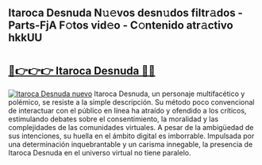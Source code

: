 ## Itaroca Desnuda N𝚞𝚎vos desn𝚞dos filtr𝚊dos - Parts-FjA F𝚘tos vid𝚎o - C𝚘ntenido atr𝚊ctivo hkkUU

# <h2><a href="http://mb5bkve.tromn.icu/?c=Itaroca+Desnuda">🔗👉👉👉 Itaroca Desnuda 🔗🔗</a></h2>

[![Itaroca Desnuda nuevo](https://i.imgur.com/pEAQMta.gif)](http://mb5bkve.tromn.icu/?c=Itaroca+Desnuda)
Itaroca Desnuda, un personaje multifacético y polémico, se resiste a la simple descripción. Su método poco convencional de interactuar con el público en línea ha atraído y ofendido a los críticos, estimulando debates sobre el consentimiento, la moralidad y las complejidades de las comunidades virtuales. A pesar de la ambigüedad de sus intenciones, su huella en el ámbito digital es imborrable. Impulsada por una determinación inquebrantable y un carisma innegable, la presencia de Itaroca Desnuda en el universo virtual no tiene paralelo.
